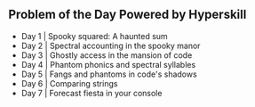 ## Problem of the Day Powered by Hyperskill
* Day 1 | Spooky squared: A haunted sum
* Day 2 | Spectral accounting in the spooky manor
* Day 3 | Ghostly access in the mansion of code
* Day 4 | Phantom phonics and spectral syllables
* Day 5 | Fangs and phantoms in code's shadows
* Day 6 | Comparing strings
* Day 7 | Forecast fiesta in your console